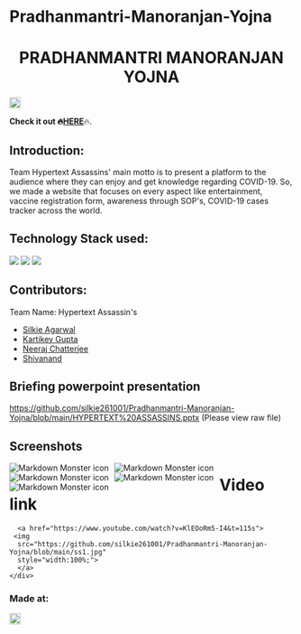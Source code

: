 # Pradhanmantri-Manoranjan-Yojna

<h1 align="center">PRADHANMANTRI MANORANJAN YOJNA</h1>
<p align="center">
</p>

<a href="https://hack36.com"> <img src="http://bit.ly/BuiltAtHack36" height=20px> </a>

<b>Check it out :fire:<a href=https://silkie261001.github.io/Pradhanmantri-Manoranjan-Yojna/ target="blank">HERE</a></b>:fire:.

## Introduction:

Team Hypertext Assassins' main motto is to present a platform to the audience where they can enjoy and get knowledge regarding COVID-19. So, we made a website that focuses on every aspect like entertainment, vaccine registration form, awareness through SOP's, COVID-19 cases tracker across the world.

## Technology Stack used:
<img src="https://img.shields.io/badge/html5%20-%23E34F26.svg?&style=for-the-badge&logo=html5&logoColor=white"/> <img src="https://img.shields.io/badge/css3%20-%231572B6.svg?&style=for-the-badge&logo=css3&logoColor=white"/>  <img src="https://img.shields.io/badge/javascript%20-%23323330.svg?&style=for-the-badge&logo=javascript&logoColor=%23F7DF1E"/>
  
## Contributors:

Team Name: Hypertext Assassin's

* [Silkie Agarwal](https://github.com/silkie261001)
* [Kartikey Gupta](https://github.com/kartikey2991)
* [Neeraj Chatterjee](https://github.com/NeerajChatterjee)
* [Shivanand](https://github.com/pinnacle20)

## Briefing powerpoint presentation

https://github.com/silkie261001/Pradhanmantri-Manoranjan-Yojna/blob/main/HYPERTEXT%20ASSASSINS.pptx (Please view raw file)

## Screenshots

<img src="https://github.com/silkie261001/Pradhanmantri-Manoranjan-Yojna/blob/main/screenshot1.jpg"
     alt="Markdown Monster icon"
     style="float: left; margin-right: 10px;" />
<img src="https://github.com/silkie261001/Pradhanmantri-Manoranjan-Yojna/blob/main/screenshot2.jpg"
     alt="Markdown Monster icon"
     style="float: left; margin-right: 10px;" />
<img src="https://github.com/silkie261001/Pradhanmantri-Manoranjan-Yojna/blob/main/screenshot3.jpg"
     alt="Markdown Monster icon"
     style="float: left; margin-right: 10px;" />
<img src="https://github.com/silkie261001/Pradhanmantri-Manoranjan-Yojna/blob/main/screenshot4.jpg"
     alt="Markdown Monster icon"
     style="float: left; margin-right: 10px;" />
<img src="https://github.com/silkie261001/Pradhanmantri-Manoranjan-Yojna/blob/main/screenshot5.jpg"
     alt="Markdown Monster icon"
     style="float: left; margin-right: 10px;" />
     
# Video link<div align="center">
      <a href="https://www.youtube.com/watch?v=KlEOoRm5-I4&t=115s">
     <img 
      src="https://github.com/silkie261001/Pradhanmantri-Manoranjan-Yojna/blob/main/ss1.jpg" 
      style="width:100%;">
      </a>
    </div>

### Made at:
<a href="https://hack36.com"> <img src="http://bit.ly/BuiltAtHack36" height=20px> </a>

